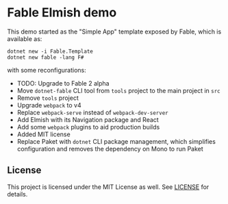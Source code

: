 # Fable Elmish demo

This demo started as the "Simple App" template exposed by Fable, which is available as:

```
dotnet new -i Fable.Template
dotnet new fable -lang F#
```

with some reconfigurations:

- TODO: Upgrade to Fable 2 alpha
- Move `dotnet-fable` CLI tool from `tools` project to the main project in `src`
- Remove `tools` project
- Upgrade `webpack` to v4
- Replace `webpack-serve` instead of `webpack-dev-server`
- Add Elmish with its Navigation package and React
- Add some `webpack` plugins to aid production builds
- Added MIT license
- Replace Paket with `dotnet` CLI package management, which simplifies configuration and removes the dependency on Mono to run Paket

## License

This project is licensed under the MIT License as well. See [LICENSE](LICENSE) for details.
